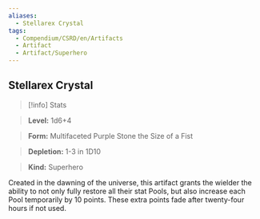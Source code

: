 ```yaml
---
aliases:
  - Stellarex Crystal
tags:
  - Compendium/CSRD/en/Artifacts
  - Artifact
  - Artifact/Superhero
---
```

    
      
## Stellarex Crystal      
>[!info] Stats      
> **Level:** 1d6+4      
> **Form:** Multifaceted Purple Stone the Size of a Fist      
> **Depletion:** 1-3 in 1D10      
> **Kind:** Superhero    
      
Created in the dawning of the universe, this artifact grants the wielder the ability to not only fully restore all their stat Pools, but also increase each Pool temporarily by 10 points. These extra points fade after twenty-four hours if not used.